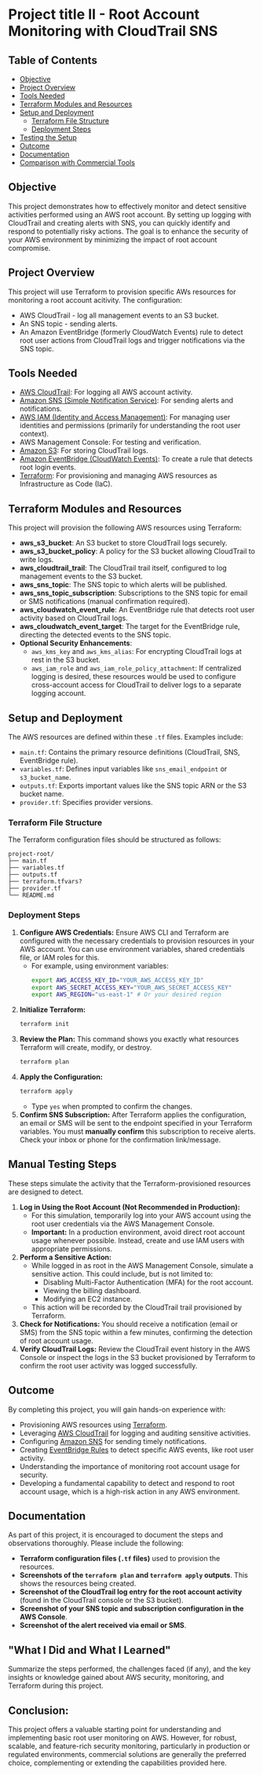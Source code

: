 # Project title II - Root Account Monitoring with CloudTrail SNS

## Table of Contents

- [Objective](#objective)
- [Project Overview](#project-overview)
- [Tools Needed](#tools-needed)
- [Terraform Modules and Resources](#terraform-modules-and-resources)
- [Setup and Deployment](#setup-and-deployment)
  - [Terraform File Structure](#terraform-file-structure)
  - [Deployment Steps](#deployment-steps)
- [Testing the Setup](#testing-the-setup)
- [Outcome](#outcome)
- [Documentation](#documentation)
- [Comparison with Commercial Tools](#comparison-with-commercial-tools)

## Objective

This project demonstrates how to effectively monitor and detect sensitive activities performed using an AWS root account. By setting up logging with CloudTrail and creating alerts with SNS, you can quickly identify and respond to potentially risky actions. The goal is to enhance the security of your AWS environment by minimizing the impact of root account compromise.

## Project Overview

This project will use Terraform to provision specific AWs resources for monitoring a root account acitivity. The configuration:

- AWS CloudTrail - log all management events to an S3 bucket.
- An SNS topic - sending alerts.
- An Amazon EventBridge (formerly CloudWatch Events) rule to detect root user actions from CloudTrail logs and trigger notifications via the SNS topic.

## Tools Needed

- [AWS CloudTrail](https://aws.amazon.com/cloudtrail/): For logging all AWS account activity.
- [Amazon SNS (Simple Notification Service)](https://aws.amazon.com/sns/): For sending alerts and notifications.
- [AWS IAM (Identity and Access Management)](https://aws.amazon.com/iam/): For managing user identities and permissions (primarily for understanding the root user context).
- AWS Management Console: For testing and verification.
- [Amazon S3](https://aws.amazon.com/s3/): For storing CloudTrail logs.
- [Amazon EventBridge (CloudWatch Events)](https://aws.amazon.com/eventbridge/): To create a rule that detects root login events.
- [Terraform](https://www.terraform.io/): For provisioning and managing AWS resources as Infrastructure as Code (IaC).

## Terraform Modules and Resources

This project will provision the following AWS resources using Terraform:

- **aws_s3_bucket**: An S3 bucket to store CloudTrail logs securely.
- **aws_s3_bucket_policy**: A policy for the S3 bucket allowing CloudTrail to write logs.
- **aws_cloudtrail_trail**: The CloudTrail trail itself, configured to log management events to the S3 bucket.
- **aws_sns_topic**: The SNS topic to which alerts will be published.
- **aws_sns_topic_subscription**: Subscriptions to the SNS topic for email or SMS notifications (manual confirmation required).
- **aws_cloudwatch_event_rule**: An EventBridge rule that detects root user activity based on CloudTrail logs.
- **aws_cloudwatch_event_target**: The target for the EventBridge rule, directing the detected events to the SNS topic.
- **Optional Security Enhancements**:
  - `aws_kms_key` and `aws_kms_alias`: For encrypting CloudTrail logs at rest in the S3 bucket.
  - `aws_iam_role` and `aws_iam_role_policy_attachment`: If centralized logging is desired, these resources would be used to configure cross-account access for CloudTrail to deliver logs to a separate logging account.

## Setup and Deployment

The AWS resources are defined within these `.tf` files. Examples include:

- `main.tf`: Contains the primary resource definitions (CloudTrail, SNS, EventBridge rule).
- `variables.tf`: Defines input variables like `sns_email_endpoint` or `s3_bucket_name`.
- `outputs.tf`: Exports important values like the SNS topic ARN or the S3 bucket name.
- `provider.tf`: Specifies provider versions.

### Terraform File Structure

The Terraform configuration files should be structured as follows:

```
project-root/
├── main.tf
├── variables.tf
├── outputs.tf
├── terraform.tfvars?
├── provider.tf
└── README.md
```

### Deployment Steps

1.  **Configure AWS Credentials:** Ensure AWS CLI and Terraform are configured with the necessary credentials to provision resources in your AWS account. You can use environment variables, shared credentials file, or IAM roles for this.
    - For example, using environment variables:
      ```bash
      export AWS_ACCESS_KEY_ID="YOUR_AWS_ACCESS_KEY_ID"
      export AWS_SECRET_ACCESS_KEY="YOUR_AWS_SECRET_ACCESS_KEY"
      export AWS_REGION="us-east-1" # Or your desired region
      ```
2.  **Initialize Terraform:**
    ```bash
    terraform init
    ```
3.  **Review the Plan:** This command shows you exactly what resources Terraform will create, modify, or destroy.
    ```bash
    terraform plan
    ```
4.  **Apply the Configuration:**
    ```bash
    terraform apply
    ```
    - Type `yes` when prompted to confirm the changes.
5.  **Confirm SNS Subscription:** After Terraform applies the configuration, an email or SMS will be sent to the endpoint specified in your Terraform variables. You must **manually confirm** this subscription to receive alerts. Check your inbox or phone for the confirmation link/message.

## Manual Testing Steps

These steps simulate the activity that the Terraform-provisioned resources are designed to detect.

1.  **Log in Using the Root Account (Not Recommended in Production):**
    - For this simulation, temporarily log into your AWS account using the root user credentials via the AWS Management Console.
    - **Important:** In a production environment, avoid direct root account usage whenever possible. Instead, create and use IAM users with appropriate permissions.
2.  **Perform a Sensitive Action:**
    - While logged in as root in the AWS Management Console, simulate a sensitive action. This could include, but is not limited to:
      - Disabling Multi-Factor Authentication (MFA) for the root account.
      - Viewing the billing dashboard.
      - Modifying an EC2 instance.
    - This action will be recorded by the CloudTrail trail provisioned by Terraform.
3.  **Check for Notifications:** You should receive a notification (email or SMS) from the SNS topic within a few minutes, confirming the detection of root account usage.
4.  **Verify CloudTrail Logs:** Review the CloudTrail event history in the AWS Console or inspect the logs in the S3 bucket provisioned by Terraform to confirm the root user activity was logged successfully.

## Outcome

By completing this project, you will gain hands-on experience with:

- Provisioning AWS resources using [Terraform](https://www.terraform.io/).
- Leveraging [AWS CloudTrail](https://aws.amazon.com/cloudtrail/) for logging and auditing sensitive activities.
- Configuring [Amazon SNS](https://aws.amazon.com/sns/) for sending timely notifications.
- Creating [EventBridge Rules](https://aws.amazon.com/eventbridge/) to detect specific AWS events, like root user activity.
- Understanding the importance of monitoring root account usage for security.
- Developing a fundamental capability to detect and respond to root account usage, which is a high-risk action in any AWS environment.

## Documentation

As part of this project, it is encouraged to document the steps and observations thoroughly. Please include the following:

- **Terraform configuration files (`.tf` files)** used to provision the resources.
- **Screenshots of the `terraform plan` and `terraform apply` outputs**. This shows the resources being created.
- **Screenshot of the CloudTrail log entry for the root account activity** (found in the CloudTrail console or the S3 bucket).
- **Screenshot of your SNS topic and subscription configuration in the AWS Console**.
- **Screenshot of the alert received via email or SMS**.

## "What I Did and What I Learned"

Summarize the steps performed, the challenges faced (if any), and the key insights or knowledge gained about AWS security, monitoring, and Terraform during this project.

## Conclusion:

This project offers a valuable starting point for understanding and implementing basic root user monitoring on AWS. However, for robust, scalable, and feature-rich security monitoring, particularly in production or regulated environments, commercial solutions are generally the preferred choice, complementing or extending the capabilities provided here.
